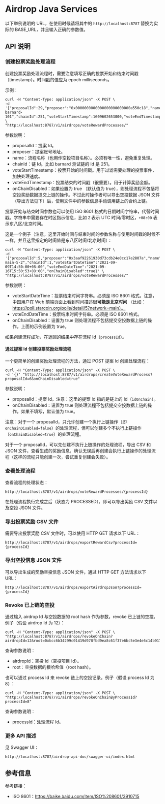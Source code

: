 # Airdrop Java Services

以下举例说明的 URL，在使用时候请将其中的 `http://localhost:8787` 替换为实际的 BASE_URL，并且输入正确的参数值。

## API 说明

### 创建投票奖励处理流程

创建投票奖励处理流程时，需要注意填写正确的投票开始和结束时间戳（timestamp）。时间戳的值应为 epoch milliseconds。

示例：

```shell
curl -H "Content-Type: application/json" -X POST \
-d '{"proposalId":29,"proposer":"0x0000000000000000000000000a550c18","name":"TEST-barnard-101","chainId":251,"voteStartTimestamp":1609602653000,"voteEndTimestamp":1631807453000,"onChainDisabled":true}' \
"http://localhost:8787/v1/airdrops/voteRewardProcesses/"
```

参数说明：

* proposalId：提案 Id。
* proposer：提案账号地址。
* name：流程名称（也用作空投项目名称）。必须有唯一性，避免重复处理。
* chainId：链 Id。比如 barnard 测试链的 Id 是 251。
* voteStartTimestamp：投票开始的时间戳。用于过滤需要处理的投票事件，加快处理速度。
* voteEndTimestamp：投票结束的时间戳（很重要）。用于计算奖励金额。
* onChainDisabled：如果设置为 true （默认值为 true），则处理流程不包括将空投奖励数据提交上链的操作。不过此时操作者可以导出空投数据 JSON 文件（导出方法见下）后，使用文件中的参数信息手动调用链上的合约上链。

投票开始与结束时间参数也可以使用 ISO 8601 格式的日期时间字符串，代替时间戳。字符串中需要存在时区指示信息，比如 `Z` 表示 UTC 时间/零时区，`+08:00` 表示东八区/北京时间。

这是一个例子（注意，这里开始时间与结束时间的参数名称与使用时间戳的时候不一样，并且这里指定的时间值是东八区时间/北京时间）：

```shell
curl -H "Content-Type: application/json" -X POST \
-d '{"proposalId":5,"proposer":"0x3aaf92261930d73cdb24e0cc17e2807a","name":"TEST-main-5-2","chainId":1,"voteStartDateTime":"2021-09-09T14:50:00+08:00","voteEndDateTime":"2021-09-16T15:50:53+08:00","onChainDisabled":true}' \
"http://localhost:8787/v1/airdrops/voteRewardProcesses/"
```

参数说明：

* voteStartDateTime：投票结束时间字符串。必须是 ISO 8601 格式。注意，中国用户在 Web 前端页面上看到时间描述很**可能是北京时间**
  （比如：https://poll.starcoin.org/polls/detail/5?network=main）。
* voteEndDateTime：投票结束时间字符串。必须是 ISO 8601 格式。
* onChainDisabled：设置为 true 则处理流程不包括提交空投数据上链的操作。上面的示例设置为 true。

如果创建流程成功，在返回的结果中存在流程 Id（`processId`）。

#### 通过提案 Id 创建投票奖励处理流程

一个更简单的创建奖励处理流程的方法，通过 POST 提案 Id 创建处理流程：

```shell
curl -H "Content-Type: application/json" -X POST \
-d '{}' "http://localhost:8787/v1/airdrops/createVoteRewardProcess?proposalId=6&onChainDisabled=true"
```

参数说明：

* proposalId：提案 Id。注意：这里的提案 Id 指的是链上的 Id（`idOnChain`）。
* onChainDisabled：设置为 true 则处理流程不包括提交空投数据上链的操作。如果不填写，默认值为 true。

注意：对于一个 proposalId，只允许创建一个执行上链操作（即 `onChainDisabled=false`）的处理流程，但可以创建多个不执行上链操作（`onChainDisabled=true`）的处理流程。

对于一个 proposalId，可以先创建不执行上链操作的处理流程，导出 CSV 和 JSON 文件，查看生成的奖励信息，确认无误后再创建会执行上链操作的处理流程（这样的流程只能创建一次，尝试重复创建会失败）。

### 查看处理流程

查看流程的处理状态：

```url
http://localhost:8787/v1/airdrops/voteRewardProcesses/{processId}
```

在处理流程执行完成之后（状态为 PROCESSED），即可以导出奖励 CSV 文件以及空投 JSON 文件。

### 导出投票奖励 CSV 文件

需要导出投票奖励 CSV 文件时，可以使用 HTTP GET 请求以下 URL：

```url
http://localhost:8787/v1/airdrops/exportRewardCsv?processId={processId}
```

### 导出空投信息 JSON 文件

可以导出生成的奖励空投信息 JSON 文件，通过 HTTP GET 方法请求以下 URL：

```url
http://localhost:8787/v1/airdrops/exportAirdropJson?processId={processId}
```

### Revoke 已上链的空投

通过输入 airdrop Id 与空投数据的 root hash 作为参数，revoke 已上链的空投。 例子（假设 airdrop Id 为 12）：

```shell
curl -H "Content-Type: application/json" -X POST \
"http://localhost:8787/v1/airdrops/revokeOnChain?airdropId=12&root=0xbcc6b34299c01419d978fbd9ea8c61f37e6bc5e3e4e6c14b917946733bcc87b2"
```

查询参数说明：

* airdropId：空投 Id（空投项目 Id）。
* root：空投数据的根哈希值（root hash）。

也可以通过 process Id 来 revoke 链上的空投记录。例子（假设 process Id 为 8）：

```shell
curl -H "Content-Type: application/json" -X POST \
"http://localhost:8787/v1/airdrops/revokeOnChainByProcessId?processId=8"
```

查询参数说明：

* processId：处理流程 Id。

### 更多 API 描述

见 Swagger UI：

```
http://localhost:8787/airdrop-api-doc/swagger-ui/index.html
```

## 参考信息

参考链接：

* ISO 8601：https://baike.baidu.com/item/ISO%208601/3910715

